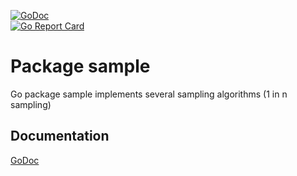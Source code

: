 [![GoDoc](https://godoc.org/github.com/breml/sample?status.svg)](https://godoc.org/github.com/breml/sample)  
[![Go Report Card](http://goreportcard.com/badge/breml/sample)](http://goreportcard.com/report/breml/sample)  

# Package sample

Go package sample implements several sampling algorithms (1 in n sampling)

## Documentation

[GoDoc](https://godoc.org/github.com/breml/sample)
